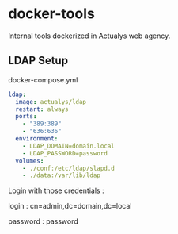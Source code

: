 # docker-tools
Internal tools dockerized in Actualys web agency.


## LDAP Setup

docker-compose.yml

````yaml
ldap:
  image: actualys/ldap
  restart: always
  ports:
    - "389:389"
    - "636:636"
  environment:
    - LDAP_DOMAIN=domain.local
    - LDAP_PASSWORD=password
  volumes:
    - ./conf:/etc/ldap/slapd.d
    - ./data:/var/lib/ldap
````

Login with those credentials :

login : cn=admin,dc=domain,dc=local

password : password
